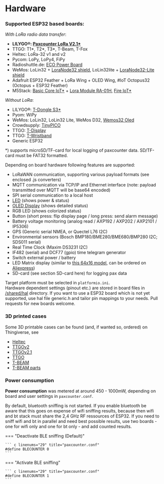 # Hardware

### Supported ESP32 based boards:

*With LoRa radio data transfer*:

- **LILYGO®: [Paxcounter LoRa V2.1*](https://de.aliexpress.com/item/32915894264.html)**
- TTGO: T1*, T2*, T3*, T-Beam, T-Fox
- Heltec: LoRa-32 v1 and v2
- Pycom: LoPy, LoPy4, FiPy
- Radioshuttle.de: [ECO Power Board](https://www.radioshuttle.de/esp32-eco-power/esp32-eco-power-board/)
- WeMos: LoLin32 + [LoraNode32 shield](https://github.com/hallard/LoLin32-Lora),
LoLin32lite + [LoraNode32-Lite shield](https://github.com/hallard/LoLin32-Lite-Lora)
- Adafruit ESP32 Feather + LoRa Wing + OLED Wing, #IoT Octopus32 (Octopus + ESP32 Feather)
- M5Stack: [Basic Core IoT*](https://m5stack.com/collections/m5-core/products/basic-core-iot-development-kit) + [Lora Module RA-01H](https://m5stack.com/collections/m5-module/products/lora-module-868mhz), [Fire IoT*](https://m5stack.com/collections/m5-core/products/fire-iot-development-kit)

*Without LoRa*:

- LILYGO®: [T-Dongle S3*](https://github.com/Xinyuan-LilyGO/T-Dongle-S3)
- Pyom: WiPy
- WeMos: LoLin32, LoLin32 Lite, WeMos D32, [Wemos32 Oled](https://www.instructables.com/id/ESP32-With-Integrated-OLED-WEMOSLolin-Getting-Star/)
- Crowdsupply: [TinyPICO](https://www.crowdsupply.com/unexpected-maker/tinypico)
- TTGO: [T-Display](https://www.aliexpress.com/item/33048962331.html)
- TTGO: [T-Wristband](https://www.aliexpress.com/item/4000527495064.html)
- Generic ESP32

*) supports microSD/TF-card for local logging of paxcounter data. SD/TF-card must be FAT32 formatted.

Depending on board hardware following features are supported:

- LoRaWAN communication, supporting various payload formats (see enclosed .js converters)
- MQTT communication via TCP/IP and Ethernet interface (note: payload transmitted over MQTT will be base64 encoded)
- SPI serial communication to a local host
- [LED](display-led.md) (shows power & status)
- [OLED Display](display-led.md) (shows detailed status)
- RGB LED (shows colorized status)
- Button (short press: flip display page / long press: send alarm message)
- Battery voltage monitoring (analog read / AXP192 / AXP202 / AXP2101 / IP5306)
- GPS (Generic serial NMEA, or Quectel L76 I2C)
- Environmental sensors (Bosch BMP180/BME280/BME680/BMP280 I2C; SDS011 serial)
- Real Time Clock (Maxim DS3231 I2C)
- IF482 (serial) and DCF77 (gpio) time telegram generator
- Switch external power / battery
- LED Matrix display (similar to [this 64x16 model](https://www.instructables.com/id/64x16-RED-LED-Marquee/), can be ordered on [Aliexpress](https://www.aliexpress.com/item/P3-75-dot-matrix-led-module-3-75mm-high-clear-top1-for-text-display-304-60mm/32616683948.html))
- SD-card (see section SD-card here) for logging pax data

Target platform must be selected in `platformio.ini`.<br>
Hardware dependent settings (pinout etc.) are stored in board files in [/shared/hal](https://github.com/cyberman54/ESP32-Paxcounter/tree/master/shared/hal) directory. If you want to use a ESP32 board which is not yet supported, use hal file generic.h and tailor pin mappings to your needs. Pull requests for new boards welcome.<br>

### 3D printed cases
Some 3D printable cases can be found (and, if wanted so, ordered) on Thingiverse, see

- <A HREF="https://www.thingiverse.com/thing:2670713">Heltec</A>
- <A HREF="https://www.thingiverse.com/thing:2811127">TTGOv2</A>
- <A HREF="https://www.thingiverse.com/thing:3005574">TTGOv2.1</A>
- <A HREF="https://www.thingiverse.com/thing:3385109">TTGO</A>
- <A HREF="https://www.thingiverse.com/thing:3041339">T-BEAM</A>
- <A HREF="https://www.thingiverse.com/thing:3203177">T-BEAM parts</A>


### Power consumption

<b>Power consumption</b> was metered at around 450 - 1000mW, depending on board and user settings in `paxcounter.conf`.

By default, bluetooth sniffing is not started. If you enable bluetooth be aware that this goes on expense of wifi sniffing results, because then wifi and bt stack must share the 2,4 GHz RF ressources of ESP32. If you need to sniff wifi and bt in parallel and need best possible results, use two boards - one for wifi only and one for bt only - and add counted results.

=== "Deactivate BLE sniffing (Default)"

    ``` c linenums="29" title="paxcounter.conf"
    #define BLECOUNTER 0
    ```
=== "Activate BLE sniffing"

    ``` c linenums="29" title="paxcounter.conf"
    #define BLECOUNTER 1
    ```
